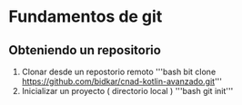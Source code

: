 # Fundamentos de git
## Obteniendo un repositorio
1. Clonar desde un repostorio remoto
'''bash
bit clone https://github.com/bidkar/cnad-kotlin-avanzado.git'''
2. Inicializar un proyecto ( directorio local ) 
'''bash
git init'''
